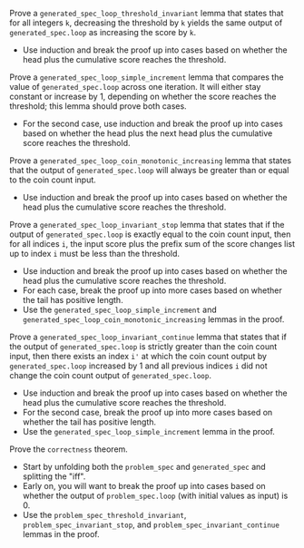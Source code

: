 Prove a `generated_spec_loop_threshold_invariant` lemma that states that for all integers `k`, decreasing the threshold by `k` yields the same output of `generated_spec.loop` as increasing the score by `k`.
  - Use induction and break the proof up into cases based on whether the head plus the cumulative score reaches the threshold.

Prove a `generated_spec_loop_simple_increment` lemma that compares the value of `generated_spec.loop` across one iteration. It will either stay constant or increase by 1, depending on whether the score reaches the threshold; this lemma should prove both cases.
  - For the second case, use induction and break the proof up into cases based on whether the head plus the next head plus the cumulative score reaches the threshold.

Prove a `generated_spec_loop_coin_monotonic_increasing` lemma that states that the output of `generated_spec.loop` will always be greater than or equal to the coin count input.
  - Use induction and break the proof up into cases based on whether the head plus the cumulative score reaches the threshold.

Prove a `generated_spec_loop_invariant_stop` lemma that states that if the output of `generated_spec.loop` is exactly equal to the coin count input, then for all indices `i`, the input score plus the prefix sum of the score changes list up to index `i` must be less than the threshold.
  - Use induction and break the proof up into cases based on whether the head plus the cumulative score reaches the threshold.
  - For each case, break the proof up into more cases based on whether the tail has positive length.
  - Use the `generated_spec_loop_simple_increment` and `generated_spec_loop_coin_monotonic_increasing` lemmas in the proof.

Prove a `generated_spec_loop_invariant_continue` lemma that states that if the output of `generated_spec.loop` is strictly greater than the coin count input, then there exists an index `i'` at which the coin count output by `generated_spec.loop` increased by 1 and all previous indices `i` did not change the coin count output of `generated_spec.loop`.
  - Use induction and break the proof up into cases based on whether the head plus the cumulative score reaches the threshold.
  - For the second case, break the proof up into more cases based on whether the tail has positive length.
  - Use the `generated_spec_loop_simple_increment` lemma in the proof.

Prove the `correctness` theorem.
  - Start by unfolding both the `problem_spec` and `generated_spec` and splitting the "iff".
  - Early on, you will want to break the proof up into cases based on whether the output of `problem_spec.loop` (with initial values as input) is 0.
  - Use the `problem_spec_threshold_invariant`, `problem_spec_invariant_stop`, and `problem_spec_invariant_continue` lemmas in the proof.

